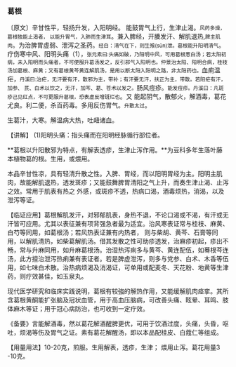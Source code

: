 ### 葛根

〔原文〕辛甘性平，轻扬升发，入阳明经。
能鼓胃气上行，生津止渴。<small>风药多燥，葛根独能止渴者，
以能升胃气，入肺而生津耳</small>。兼入脾经，开腠发汗、解肌退热,<small>脾主肌肉</small>。为治脾胃虚弱、泄泻之圣药。<small>经白：清气在下，则生飧(sūn)泄。葛根能升阳明清气</small>。疗伤寒中风、阳明头痛<sup></sup>（1），<small>张元素曰:头痛如破，乃阳明中风，可用葛根葱白汤；若太阳初病，未入阳明而头痛者，不可便服升葛汤发之，反引邪气入阳明也。仲景治太阳、阳明合病，桂枝汤加葛根、麻黄；又有葛根黄芩黄连解肌汤，是用以断太阳入阳明之路，非太阳药也。</small>血痢温疟，<small>丹溪曰:治疟，无汗要有汗，散邪为主，带补；有汗要无汗，扶正为主，带散。若阳疟有汗，加参、
芪、白术以饮之，无汗，加芩、葛、苍术以发之。</small>肠风痘疹。<small>能发痘疹。丹溪曰：凡斑疹己见红点，不可更服升葛根，恐表虚反增斑烂也</small>。又
能起阴气，散郁火，解酒毒，葛花尤良。利二便，杀百药毒。多用反伤胃气。<small>升散太过</small>。

生葛汁，大寒。解温病大热，吐衄诸血。

【讲解】  (1)阳明头痛：指头痛而在阳明经脉循行部位者。

**葛根以升阳散邪为特点，有解表透疹，生津止泻作用。**为豆科多年生落叶藤本植物葛的根。生用，或煨用。

本品辛甘性凉，具有轻清升散之性。入脾、胃经，而以阳明胃经为主。阳明主肌肉，故能解肌退热，透发斑疹；又能鼓舞脾胃清阳之气上升，而奏生津止渴、止泻之效。常用于肌表有热之
外感，或斑疹不透，热病口渴，酒毒烦热，消渴，以及泄泻等证。


【临证应用】葛根解肌发汗，对邪郁肌表，身热不退，不论口渴或不渴，有汗或无汗皆可应用。尤其以表征兼有项背强急者最为适宜。治风寒表证常与桂枝、麻黄、白芍等同用，如葛根汤；若风热表证兼有内热者， 则与柴胡、黄芩、石膏等同用，以解肌清热，如柴葛解肌汤。借其发散之性可助疹透发，治麻疹初起，疹出不畅，常与升麻同用，如升麻葛根汤。治湿热泻痢多与黄芩、黄连配伍，如蓦根芩连汤，此方擅治泄泻热痢兼有表证者。若是脾虚泄泻，则多与党参、白术、木香等伍用，如七味白术散。治热病烦渴及消渴证，可单用或配麦冬、天花粉、地黄等生津药，则疗效甚佳，如玉泉丸。

现代医学研究和临床实践说明，葛根有较強的解热作用，又能缓解肌肉痉挛。其所含葛根黄酮能扩张脑及冠状血管，用于高血压脑病，可改善头痛、眩晕、耳鸣、肢体麻木等证；用于冠心病防治，也可收到一定疗效。

《备要》言能解酒毒，然以葛花解酒醒脾更优，可用于饮酒过度，头痛，头昏，呕吐，烦渴等伤及胃气之证。素有葛花解醒汤，即以本品配桂皮、白蔻仁等组成。

【用量用法】10-20克，煎服。生用解表，透疹，生津；
煨用止泻。葛花用量3 -10克。 
